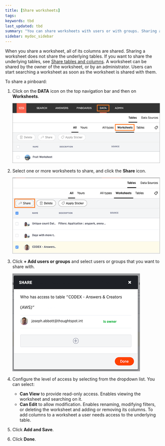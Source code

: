 ```yaml
---
title: [Share worksheets]
tags:
keywords: tbd
last_updated: tbd
summary: "You can share worksheets with users or with groups. Sharing a worksheet allows users to select it as a data source and search it."
sidebar: mydoc_sidebar
---
```

When you share a worksheet, all of its columns are shared. Sharing a worksheet does not share the underlying tables. If you want to share the underlying tables, see [Share tables and columns](share_source_tables.html#). A worksheet can be shared by the owner of the worksheet, or by an administrator. Users can start searching a worksheet as soon as the worksheet is shared with them.

To share a pinboard:

1. Click on the **DATA** icon on the top navigation bar and then on **Worksheets**.

    ![](../../shared/conrefs/../../images/data_icon_and_worksheets.png)

2. Select one or more worksheets to share, and click the **Share** icon.

    ![](../../images/share_worksheets.png)

3. Click **+ Add users or groups** and select users or groups that you want to share with.

    ![](../../images/share_worksheet.png)

4. Configure the level of access by selecting from the dropdown list. You can select:
    -   **Can View** to provide read-only access. Enables viewing the worksheet and searching on it.
    -   **Can Edit** to allow modification. Enables renaming, modifying filters, or deleting the worksheet and adding or removing its columns. To add columns to a worksheet a user needs access to the underlying table.
5. Click **Add and Save**.
6. Click **Done**.
